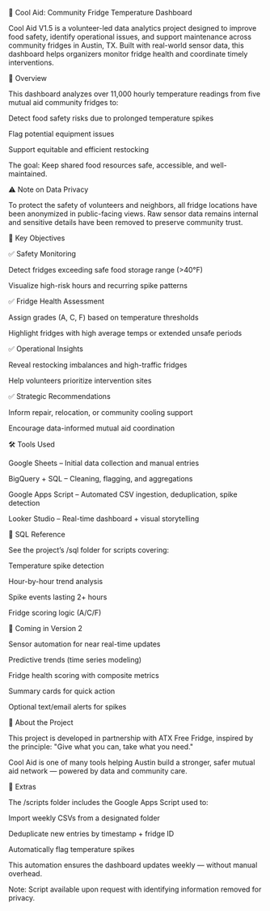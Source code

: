 🧊 Cool Aid: Community Fridge Temperature Dashboard

Cool Aid V1.5 is a volunteer-led data analytics project designed to improve food safety, identify operational issues, and support maintenance across community fridges in Austin, TX. Built with real-world sensor data, this dashboard helps organizers monitor fridge health and coordinate timely interventions.

📌 Overview

This dashboard analyzes over 11,000 hourly temperature readings from five mutual aid community fridges to:

Detect food safety risks due to prolonged temperature spikes

Flag potential equipment issues

Support equitable and efficient restocking

The goal: Keep shared food resources safe, accessible, and well-maintained.

⚠️ Note on Data Privacy

To protect the safety of volunteers and neighbors, all fridge locations have been anonymized in public-facing views. Raw sensor data remains internal and sensitive details have been removed to preserve community trust.

🎯 Key Objectives

✅ Safety Monitoring

Detect fridges exceeding safe food storage range (>40°F)

Visualize high-risk hours and recurring spike patterns

✅ Fridge Health Assessment

Assign grades (A, C, F) based on temperature thresholds

Highlight fridges with high average temps or extended unsafe periods

✅ Operational Insights

Reveal restocking imbalances and high-traffic fridges

Help volunteers prioritize intervention sites

✅ Strategic Recommendations

Inform repair, relocation, or community cooling support

Encourage data-informed mutual aid coordination

🛠️ Tools Used

Google Sheets – Initial data collection and manual entries

BigQuery + SQL – Cleaning, flagging, and aggregations

Google Apps Script – Automated CSV ingestion, deduplication, spike detection

Looker Studio – Real-time dashboard + visual storytelling

🧪 SQL Reference

See the project’s /sql folder for scripts covering:

Temperature spike detection

Hour-by-hour trend analysis

Spike events lasting 2+ hours

Fridge scoring logic (A/C/F)

🔄 Coming in Version 2

Sensor automation for near real-time updates

Predictive trends (time series modeling)

Fridge health scoring with composite metrics

Summary cards for quick action

Optional text/email alerts for spikes

🍋 About the Project

This project is developed in partnership with ATX Free Fridge, inspired by the principle: "Give what you can, take what you need."

Cool Aid is one of many tools helping Austin build a stronger, safer mutual aid network — powered by data and community care.

📁 Extras

The /scripts folder includes the Google Apps Script used to:

Import weekly CSVs from a designated folder

Deduplicate new entries by timestamp + fridge ID

Automatically flag temperature spikes

This automation ensures the dashboard updates weekly — without manual overhead.

Note: Script available upon request with identifying information removed for privacy.
